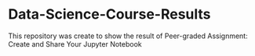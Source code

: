 # Data-Science-Course-Results
This repository was create to show the result of Peer-graded Assignment: Create and Share Your Jupyter Notebook
